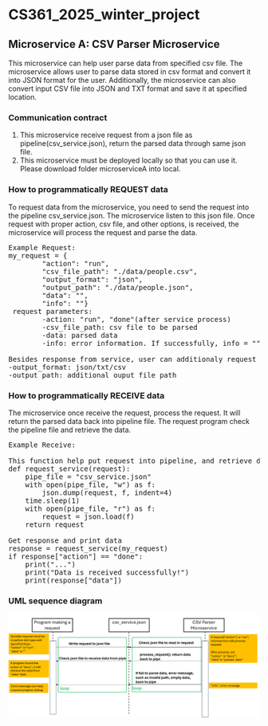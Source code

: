 # CS361_2025_winter_project

## Microservice A: CSV Parser Microservice
This microservice can help user parse data from specified csv file. The microservice allows user to parse data stored in csv format and convert it into JSON format for the user. 
Additionally, the microservice can also convert input CSV file into JSON and TXT format and save it at specified location.

### Communication contract
1. This microservice receive request from a json file as pipeline(csv_service.json), return the parsed data through same json file.
2. This microservice must be deployed locally so that you can use it. Please download folder microserviceA into local.

### How to programmatically REQUEST data
To request data from the microservice, you need to send the request into the pipeline csv_service.json. The microservice listen to this json
file. Once request with proper action, csv file, and other options, is received, the microservice will process the request and parse the data.

<pre>
Example Request:
my_request = {
        "action": "run",
        "csv_file_path": "./data/people.csv",
        "output_format": "json",
        "output_path": "./data/people.json",
        "data": "",
        "info": ""}
 request parameters: 
        -action: "run", "done"(after service process)
        -csv_file_path: csv file to be parsed
        -data: parsed data
        -info: error information. If successfully, info = ""

Besides response from service, user can additionaly request the parsed data is writen into json/txt/csv file
-output_format: json/txt/csv
-output_path: additional ouput file path       
</pre>        



### How to programmatically RECEIVE data
The microservice once receive the request, process the request. It will return the parsed data back into pipeline file.
The request program check the pipeline file and retrieve the data.

<pre>
Example Receive:

This function help put request into pipeline, and retrieve data from pipeline
def request_service(request):
    pipe_file = "csv_service.json"
    with open(pipe_file, "w") as f:
        json.dump(request, f, indent=4)
    time.sleep(1)
    with open(pipe_file, "r") as f:
        request = json.load(f) 
    return request

Get response and print data
response = request_service(my_request)
if response["action"] == "done":
    print("...")
    print("Data is received successfully!")
    print(response["data"])       
</pre>





### UML sequence diagram
<img src="microserviceA/UML.PNG" />
